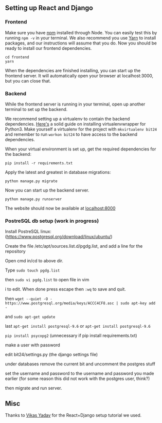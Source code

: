 ## Setting up React and Django

### Frontend
Make sure you have [npm](https://nodejs.org/en/) installed through Node. You can easily test this by running `npm -v` in your terminal. We also recommend you use [Yarn](https://yarnpkg.com/lang/en/) to install packages, and our instructions will assume that you do.
Now you should be ready to install our frontend dependencies.
```
cd frontend
yarn
```

When the dependencies are finished installing, you can start up the frontend server. It will automatically open your browser at localhost:3000, but you can close that.

### Backend
While the frontend server is running in your terminal, open up another terminal to set up the backend.

We recommend setting up a virtualenv to contain the backend dependencies. [Here's](https://gist.github.com/IamAdiSri/a379c36b70044725a85a1216e7ee9a46) a solid guide on installing virtualenvwrapper for Python3. 
Make yourself a virtualenv for the project with `mkvirtualenv bit24` and remember to run `workon bit24` to have access to the backend dependencies.

When your virtual environment is set up, get the required dependencies for the backend:

`pip install -r requirements.txt`

Apply the latest and greatest in database migrations:

`python manage.py migrate`

Now you can start up the backend server.

`python manage.py runserver`

The website should now be available at [localhost:8000](http://localhost:8000)

### PostreSQL db setup (work in progress)
Install PostreSQL linux: (https://www.postgresql.org/download/linux/ubuntu/)

Create the file /etc/apt/sources.list.d/pgdg.list, and add a line for the repository

Open cmd in/cd to above dir.

Type `sudo touch pgdg.list`

then `sudo vi pgdg.list` to open file in vim

i to edit. When done press escape then `:wq` to save and quit.

then `wget --quiet -O - https://www.postgresql.org/media/keys/ACCC4CF8.asc | sudo apt-key add -`

and `sudo apt-get update`

last `apt-get install postgresql-9.6` or `apt-get install postgresql-9.6`

`pip install psycopg2` (unnecessary if pip install requirements.txt)

make a user with password

edit bit24/settings.py (the django settings file)

under databases remove the current bit and uncomment the postgres stuff

set the username and password to the username and password you made earlier (for some reason this did not work with the postgres user, think?)

then migrate and run server.

## Misc
Thanks to [Vikas Yadav](http://v1k45.com/blog/modern-django-part-1-setting-up-django-and-react/) for the React+Django setup tutorial we used.
